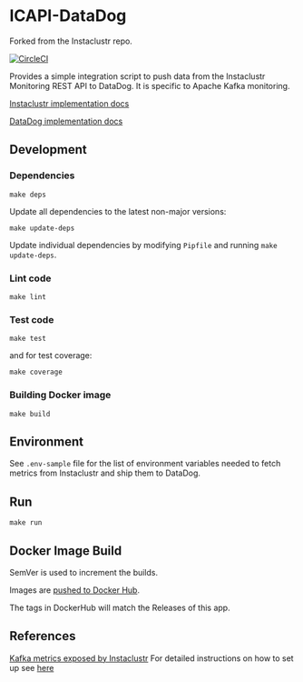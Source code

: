 # ICAPI-DataDog

Forked from the Instaclustr repo.

[![CircleCI](https://circleci.com/gh/lendi-au/ICAPI-DataDog/tree/master.svg?style=svg)](https://circleci.com/gh/lendi-au/ICAPI-DataDog/tree/master)

Provides a simple integration script to push data from the Instaclustr
Monitoring REST API to DataDog. It is specific to Apache Kafka monitoring.

[Instaclustr implementation docs](./instaclustr/README.md)

[DataDog implementation docs](./localdatadog/README.md)

## Development

### Dependencies

    make deps

Update all dependencies to the latest non-major versions:

    make update-deps

Update individual dependencies by modifying `Pipfile` and running `make update-deps`.

### Lint code

    make lint

### Test code

    make test

and for test coverage:

    make coverage

### Building Docker image

    make build

## Environment

See `.env-sample` file for the list of environment variables needed to fetch metrics 
from Instaclustr and ship them to DataDog.

## Run

    make run

## Docker Image Build

SemVer is used to increment the builds.

Images are [pushed to Docker Hub](https://hub.docker.com/r/tedk42/ic2datadog).

The tags in DockerHub will match the Releases of this app.

## References

[Kafka metrics exposed by Instaclustr](https://www.instaclustr.com/support/api-integrations/api-reference/monitoring-api/kafka-metrics-exposed-in-the-monitoring-api/)
For detailed instructions on how to set up see [here](https://support.instaclustr.com/hc/en-us/articles/215566468)
